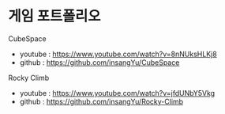 # 게임 포트폴리오


CubeSpace
- youtube : https://www.youtube.com/watch?v=8nNUksHLKj8
- github  : https://github.com/insangYu/CubeSpace

Rocky Climb
- youtube : https://www.youtube.com/watch?v=jfdUNbY5Vkg
- github  : https://github.com/insangYu/Rocky-Climb
